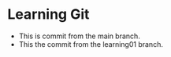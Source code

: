 # Learning Git

- This is commit from the main branch.
- This the commit from the learning01 branch.
